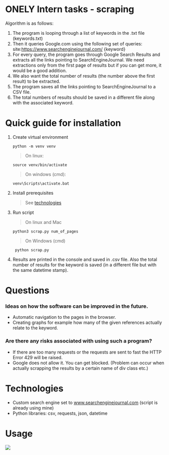 # ONELY Intern tasks - scraping
Algorithm is as follows:
1. The program is looping through a list of keywords in the .txt file (keywords.txt)
2. Then it queries Google.com using the following set of queries: site:https://www.searchenginejournal.com/ {keyword}
3. For every query, the program goes through Google Search Results and extracts all the links pointing to SearchEngineJournal. We need extractions only from the first page of results but if you can get more, it would be a good addition.
4. We also want the total number of results (the number above the first result) to be extracted.
5. The program saves all the links pointing to SearchEngineJournal to a CSV file.
6. The total numbers of results should be saved in a different file along with the associated keyword.

# Quick guide for installation

1) Create virtual environment

    ```
    python -m venv venv
    ```
    > On linux:
    ```
    source venv/bin/activate
    ```
    > On windows (cmd):
    ```
    venv\Scripts\activate.bat
    ```
2) Install prerequisites
   > See [technologies](#technologies)
3) Run script
   > On linux and Mac
    ```
    python3 scrap.py num_of_pages
    ```
   > On Windows (cmd)
   ```
    python scrap.py
    ```
4) Results are printed in the console and saved in .csv file. Also the total number of results for the keyword is saved (in a different file but with the same datetime stamp).

# Questions
### Ideas on how the software can be improved in the future.
* Automatic navigation to the pages in the browser.
* Creating graphs for example how many of the given references actually relate to the keyword.
### Are there any risks associated with using such a program?
* If there are too many requests or the requests are sent to fast the HTTP Error 429 will be raised.
* Google does not allow it. You can get blocked. (Problem can occur when actually scrapping the results by a certain name of div class etc.)

# Technologies
* Custom search engine set to www.searchenginejournal.com (script is already using mine)
* Python libraries: csv, requests, json, datetime

# Usage
![](additional/use.jpg)
